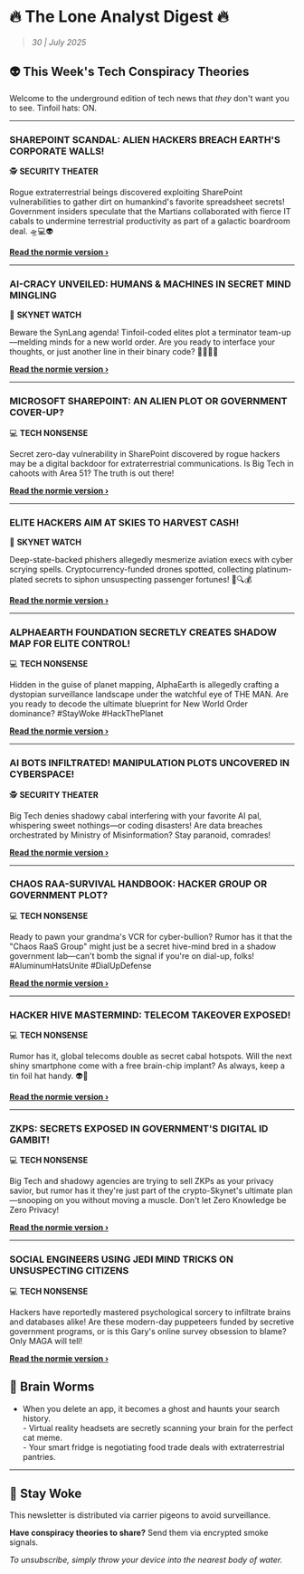 <!--
  Copyright (c) 2025 Veritas Aequitas Holdings LLC. All rights reserved.
  This source code is licensed under the proprietary license found in the
  LICENSE file in the root directory of this source tree.

  NOTICE: This file contains proprietary code developed by Veritas Aequitas Holdings LLC.
  Unauthorized use, reproduction, or distribution is strictly prohibited.
  For inquiries, contact: contact@veritasandaequitas.com
-->

# 🔥 The Lone Analyst Digest 🔥
> *30 | July 2025*

## 👽 This Week's Tech Conspiracy Theories

Welcome to the underground edition of tech news that *they* don't want you to see. Tinfoil hats: ON.

---


### SHAREPOINT SCANDAL: ALIEN HACKERS BREACH EARTH'S CORPORATE WALLS!


🕵️ **SECURITY THEATER**


Rogue extraterrestrial beings discovered exploiting SharePoint vulnerabilities to gather dirt on humankind's favorite spreadsheet secrets! Government insiders speculate that the Martians collaborated with fierce IT cabals to undermine terrestrial productivity as part of a galactic boardroom deal. 🛸💻👽

**[Read the normie version ›]()**


---


### AI-CRACY UNVEILED: HUMANS & MACHINES IN SECRET MIND MINGLING


🤖 **SKYNET WATCH**


Beware the SynLang agenda! Tinfoil-coded elites plot a terminator team-up—melding minds for a new world order. Are you ready to interface your thoughts, or just another line in their binary code? 🕵️‍♂️🤖🌐

**[Read the normie version ›]()**


---


### MICROSOFT SHAREPOINT: AN ALIEN PLOT OR GOVERNMENT COVER-UP?


💻 **TECH NONSENSE**


Secret zero-day vulnerability in SharePoint discovered by rogue hackers may be a digital backdoor for extraterrestrial communications. Is Big Tech in cahoots with Area 51? The truth is out there!

**[Read the normie version ›]()**


---


### ELITE HACKERS AIM AT SKIES TO HARVEST CASH!


🤖 **SKYNET WATCH**


Deep-state-backed phishers allegedly mesmerize aviation execs with cyber scrying spells. Cryptocurrency-funded drones spotted, collecting platinum-plated secrets to siphon unsuspecting passenger fortunes! 🛫🔍💰

**[Read the normie version ›]()**


---


### ALPHAEARTH FOUNDATION SECRETLY CREATES SHADOW MAP FOR ELITE CONTROL!


💻 **TECH NONSENSE**


Hidden in the guise of planet mapping, AlphaEarth is allegedly crafting a dystopian surveillance landscape under the watchful eye of THE MAN. Are you ready to decode the ultimate blueprint for New World Order dominance? #StayWoke #HackThePlanet

**[Read the normie version ›]()**


---


### AI BOTS INFILTRATED! MANIPULATION PLOTS UNCOVERED IN CYBERSPACE!


🕵️ **SECURITY THEATER**


Big Tech denies shadowy cabal interfering with your favorite AI pal, whispering sweet nothings—or coding disasters! Are data breaches orchestrated by Ministry of Misinformation? Stay paranoid, comrades!

**[Read the normie version ›]()**


---


### CHAOS RAA-SURVIVAL HANDBOOK: HACKER GROUP OR GOVERNMENT PLOT?


💻 **TECH NONSENSE**


Ready to pawn your grandma's VCR for cyber-bullion? Rumor has it that the "Chaos RaaS Group" might just be a secret hive-mind bred in a shadow government lab—can't bomb the signal if you're on dial-up, folks! #AluminumHatsUnite #DialUpDefense

**[Read the normie version ›]()**


---


### HACKER HIVE MASTERMIND: TELECOM TAKEOVER EXPOSED!


💻 **TECH NONSENSE**


Rumor has it, global telecoms double as secret cabal hotspots. Will the next shiny smartphone come with a free brain-chip implant? As always, keep a tin foil hat handy. 👽📡

**[Read the normie version ›]()**


---


### ZKPS: SECRETS EXPOSED IN GOVERNMENT'S DIGITAL ID GAMBIT!


💻 **TECH NONSENSE**


Big Tech and shadowy agencies are trying to sell ZKPs as your privacy savior, but rumor has it they're just part of the crypto-Skynet's ultimate plan—snooping on you without moving a muscle. Don't let Zero Knowledge be Zero Privacy!

**[Read the normie version ›]()**


---


### SOCIAL ENGINEERS USING JEDI MIND TRICKS ON UNSUSPECTING CITIZENS


💻 **TECH NONSENSE**


Hackers have reportedly mastered psychological sorcery to infiltrate brains and databases alike! Are these modern-day puppeteers funded by secretive government programs, or is this Gary's online survey obsession to blame? Only MAGA will tell!

**[Read the normie version ›]()**




## 🧠 Brain Worms

- When you delete an app, it becomes a ghost and haunts your search history.<br>- Virtual reality headsets are secretly scanning your brain for the perfect cat meme.<br>- Your smart fridge is negotiating food trade deals with extraterrestrial pantries.

---

## 🔔 Stay Woke

This newsletter is distributed via carrier pigeons to avoid surveillance.

**Have conspiracy theories to share?** Send them via encrypted smoke signals.

*To unsubscribe, simply throw your device into the nearest body of water.*